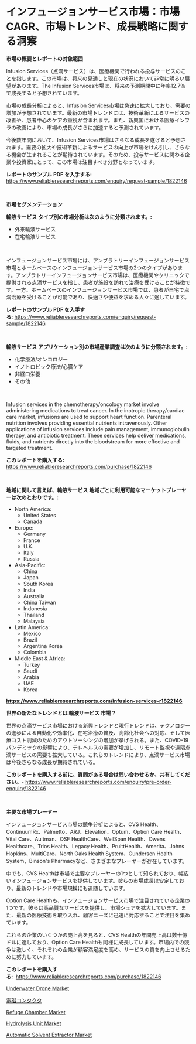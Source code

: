 <p><h1>インフュージョンサービス市場：市場CAGR、市場トレンド、成長戦略に関する洞察</h1></p><p><strong>市場の概要とレポートの対象範囲</strong></p>
<p><p>Infusion Services（点滴サービス）は、医療機関で行われる投与サービスのことを指します。この市場は、将来の見通しと現在の状況において非常に明るい展望があります。The Infusion Services市場は、将来の予測期間中に年率12.7％で成長すると予想されています。</p><p>市場の成長分析によると、Infusion Services市場は急速に拡大しており、需要の増加が予想されています。最新の市場トレンドには、技術革新によるサービスの改善や、患者中心のケアの重視が含まれます。また、新興国における医療インフラの改善により、市場の成長がさらに加速すると予測されています。</p><p>今後数年間において、Infusion Services市場はさらなる成長を遂げると予想されます。需要の拡大や技術革新によるサービスの向上が市場をけん引し、さらなる機会が生まれることが期待されています。そのため、投与サービスに関わる企業や投資家にとって、この市場は注目すべき分野となっています。</p></p>
<p><strong>レポートのサンプル PDF を入手する:</strong> <a href="https://www.reliableresearchreports.com/enquiry/request-sample/1822146">https://www.reliableresearchreports.com/enquiry/request-sample/1822146</a></p>
<p>&nbsp;</p>
<p><strong>市場セグメンテーション</strong></p>
<p><strong>輸液サービス タイプ別の市場分析は次のように分類されます。:</strong></p>
<p><ul><li>外来輸液サービス</li><li>在宅輸液サービス</li></ul></p>
<p>&nbsp;</p>
<p><p>インフュージョンサービス市場には、アンブラトリーインフュージョンサービス市場とホームベースのインフュージョンサービス市場の2つのタイプがあります。アンブラトリーインフュージョンサービス市場は、医療機関やクリニックで提供される点滴サービスを指し、患者が施設を訪れて治療を受けることが特徴です。一方、ホームベースのインフュージョンサービス市場では、患者が自宅で点滴治療を受けることが可能であり、快適さや便益を求める人々に適しています。</p></p>
<p><strong>レポートのサンプル PDF を入手する:</strong>&nbsp;<a href="https://www.reliableresearchreports.com/enquiry/request-sample/1822146">https://www.reliableresearchreports.com/enquiry/request-sample/1822146</a></p>
<p>&nbsp;</p>
<p><strong> 輸液サービス アプリケーション別の市場産業調査は次のように分類されます。:</strong></p>
<p><ul><li>化学療法/オンコロジー</li><li>イノトロピック療法/心臓ケア</li><li>非経口栄養</li><li>その他</li></ul></p>
<p>&nbsp;</p>
<p><p>Infusion services in the chemotherapy/oncology market involve administering medications to treat cancer. In the inotropic therapy/cardiac care market, infusions are used to support heart function. Parenteral nutrition involves providing essential nutrients intravenously. Other applications of infusion services include pain management, immunoglobulin therapy, and antibiotic treatment. These services help deliver medications, fluids, and nutrients directly into the bloodstream for more effective and targeted treatment.</p></p>
<p><strong>このレポートを購入する:</strong>&nbsp; <a href="https://www.reliableresearchreports.com/purchase/1822146">https://www.reliableresearchreports.com/purchase/1822146</a></p>
<p>&nbsp;</p>
<p><strong>地域に関して言えば、輸液サービス 地域ごとに利用可能なマーケットプレーヤーは次のとおりです。:</strong></p>
<p><ul>
    <li>
        North America:
        <ul>
            <li>United States</li>
            <li>Canada</li>
        </ul>
    </li>
    <li>
        Europe:
        <ul>
            <li>Germany</li>
            <li>France</li>
            <li>U.K.</li>
            <li>Italy</li>
            <li>Russia</li>
        </ul>
    </li>
    <li>
        Asia-Pacific:
        <ul>
            <li>China</li>
            <li>Japan</li>
            <li>South Korea</li>
            <li>India</li>
            <li>Australia</li>
            <li>China Taiwan</li>
            <li>Indonesia</li>
            <li>Thailand</li>
            <li>Malaysia</li>
        </ul>
    </li>
    <li>
        Latin America:
        <ul>
            <li>Mexico</li>
            <li>Brazil</li>
            <li>Argentina Korea</li>
            <li>Colombia</li>
        </ul>
    </li>
    <li>
        Middle East & Africa:
        <ul>
            <li>Turkey</li>
            <li>Saudi</li>
            <li>Arabia</li>
            <li>UAE</li>
            <li>Korea</li>
        </ul>
    </li>
    </ul></p>
<p><strong><a href="https://www.reliableresearchreports.com/infusion-services-r1822146">https://www.reliableresearchreports.com/infusion-services-r1822146</a></strong>&nbsp;</p>
<p><strong>世界の新たなトレンドとは 輸液サービス 市場？</strong></p>
<p><p>世界の点滴サービス市場における新興トレンドと現行トレンドは、テクノロジーの進歩による自動化や効率化、在宅治療の普及、高齢化社会への対応、そして医療コスト削減のためのアウトソーシングの増加が挙げられる。また、COVID-19パンデミックの影響により、テレヘルスの需要が増加し、リモート監視や遠隔点滴サービスの需要も拡大している。これらのトレンドにより、点滴サービス市場は今後さらなる成長が期待されている。</p></p>
<p><strong>このレポートを購入する前に、質問がある場合は問い合わせるか、共有してください。</strong>- <a href="https://www.reliableresearchreports.com/enquiry/pre-order-enquiry/1822146">https://www.reliableresearchreports.com/enquiry/pre-order-enquiry/1822146</a></p>
<p>&nbsp;</p>
<p><strong>主要な市場プレーヤー</strong></p>
<p><p>インフュージョンサービス市場の競争分析によると、CVS Health、ContinuumRx、Palmetto、ARJ、Elevation、Optum、Option Care Health、Vital Care、Aultman、OSF HealthCare、WellSpan Health、Owens Healthcare、Trios Health、Legacy Health、PruittHealth、Amerita、Johns Hopkins、MultiCare、North Oaks Health System、Gundersen Health System、Binson's Pharmacyなど、さまざまなプレーヤーが存在しています。</p><p>中でも、CVS Healthは市場で主要なプレーヤーの1つとして知られており、幅広いインフュージョンサービスを提供しています。彼らの市場成長は安定しており、最新のトレンドや市場規模にも追随しています。</p><p>Option Care Healthも、インフュージョンサービス市場で注目されている企業の1つです。彼らは高品質なサービスを提供し、市場シェアを拡大しています。また、最新の医療技術を取り入れ、顧客ニーズに迅速に対応することで注目を集めています。</p><p>これらの企業のいくつかの売上高を見ると、CVS Healthの年間売上高は数十億ドルに達しており、Option Care Healthも同様に成長しています。市場内での競争は激しく、それぞれの企業が顧客満足度を高め、サービスの質を向上させるために努力しています。</p></p>
<p><strong>このレポートを購入する:</strong>&nbsp;&nbsp;<a href="https://www.reliableresearchreports.com/purchase/1822146">https://www.reliableresearchreports.com/purchase/1822146</a></p>
<p><p><a href="https://www.linkedin.com/pulse/underwater-drone-market-size-outlook-forecast-2024-fhjee?trackingId=6kUdoNNkm8B8OC4qFH9DnA%3D%3D">Underwater Drone Market</a></p><p><a href="https://medium.com/@michaelerde565/%E9%9B%BB%E7%A3%81%E6%8E%A5%E8%A7%A6%E5%99%A8%E5%B8%82%E5%A0%B4%E6%8C%87%E6%A8%99%E3%81%AE%E8%A7%A3%E8%AA%AD-%E5%B8%82%E5%A0%B4%E3%82%B7%E3%82%A7%E3%82%A2-%E3%83%88%E3%83%AC%E3%83%B3%E3%83%89-%E6%88%90%E9%95%B7%E3%83%91%E3%82%BF%E3%83%BC%E3%83%B3-406551dd5535">電磁コンタクタ</a></p><p><a href="https://www.linkedin.com/pulse/refuge-chamber-market-size-outlook-forecast-2024-2031-magnum-market-arqce?trackingId=pxsXubvE2uDqYOxiXxl9iQ%3D%3D">Refuge Chamber Market</a></p><p><a href="https://github.com/dimitrishawkinswaynenp91rgz/Market-Research-Report-List-2/blob/main/hydrolysis-unit-market.md">Hydrolysis Unit Market</a></p><p><a href="https://github.com/changoleonlaverguenzanoexiste/Market-Research-Report-List-2/blob/main/automatic-solvent-extractor-market.md">Automatic Solvent Extractor Market</a></p></p>